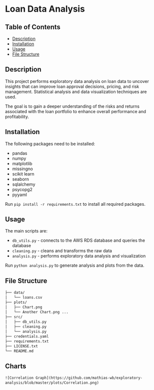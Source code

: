 # Loan Data Analysis

## Table of Contents

- [Description](#description)
- [Installation](#installation)
- [Usage](#usage)  
- [File Structure](#file-structure)

## Description

This project performs exploratory data analysis on loan data to uncover insights that can improve loan approval decisions, pricing, and risk management. Statistical analysis and data visualization techniques are used. 

The goal is to gain a deeper understanding of the risks and returns associated with the loan portfolio to enhance overall performance and profitability.

## Installation

The following packages need to be installed:
- pandas
- numpy
- matplotlib
- missingno
- scikit learn
- seaborn
- sqlalchemy
- psycopg2
- pyyaml

Run `pip install -r requirements.txt` to install all required packages.

## Usage

The main scripts are:

- `db_utils.py` - connects to the AWS RDS database and queries the database
- `cleaning.py` - cleans and transforms the raw data
- `analysis.py` - performs exploratory data analysis and visualization 

Run `python analysis.py` to generate analysis and plots from the data.

## File Structure
    
    ├── data/ 
    │   └── loans.csv  
    ├── plots/
    │   ├── Chart.png
    │   └── Another Chart.png ...
    ├── src/
    │   ├── db_utils.py
    │   ├── cleaning.py 
    │   └── analysis.py
    ├── credentials.yaml
    ├── requirements.txt
    ├── LICENSE.txt
    └── README.md

## Charts
    ![Correlation Graph](https://github.com/mathias-wb/exploratory-analysis/blob/master/plots/Correlation.png)
